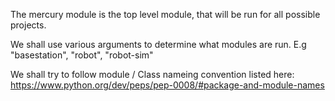 The mercury module is the top level module, that will be run for all possible projects.

We shall use various arguments to determine what modules are run. E.g "basestation", "robot", "robot-sim"

We shall try to follow module / Class nameing convention listed here:
https://www.python.org/dev/peps/pep-0008/#package-and-module-names